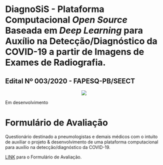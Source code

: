 
# DiagnoSiS - Plataforma Computacional *Open Source* Baseada em *Deep Learning* para Auxílio na Detecção/Diagnóstico da COVID-19 a partir de Imagens de Exames de Radiografia.

## Edital Nº 003/2020 - FAPESQ-PB/SEECT

<p align="center">
  <img src="https://user-images.githubusercontent.com/68599113/96297444-dbc11880-0fbe-11eb-9abb-83eca9bcf28d.png">
</p>

Em desenvolvimento

# Formulário de Avaliação

Questionário destinado a pneumologistas e demais médicos com o intuito de auxiliar o projeto & desenvolvimento de uma plataforma computacional para auxílio na detecção/diagnóstico da COVID-19. 

[LINK](https://docs.google.com/forms/d/e/1FAIpQLSdoAiUnwLP0w4MZqvo7KIw2O3LXweXnYSKDZTIaGCIujM6rRg/viewform?usp=pp_url) para o Formulário de Avaliação.



